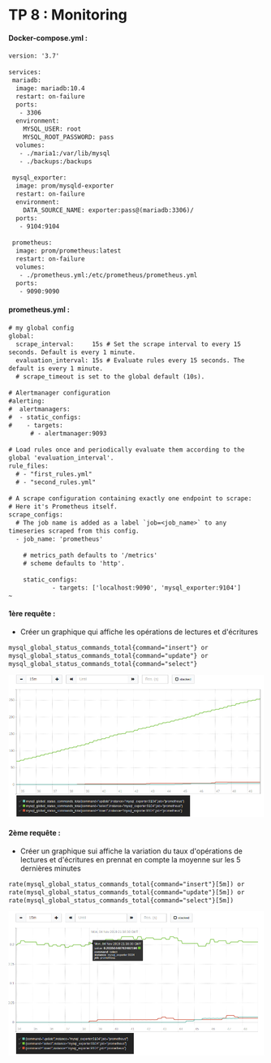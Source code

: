 # TP 8 : Monitoring

#### Docker-compose.yml : 
```
version: '3.7'

services:
 mariadb:
  image: mariadb:10.4
  restart: on-failure
  ports:
   - 3306
  environment:
    MYSQL_USER: root
    MYSQL_ROOT_PASSWORD: pass
  volumes:
   - ./maria1:/var/lib/mysql
   - ./backups:/backups

 mysql_exporter:
  image: prom/mysqld-exporter
  restart: on-failure
  environment:
    DATA_SOURCE_NAME: exporter:pass@(mariadb:3306)/
  ports:
   - 9104:9104

 prometheus:
  image: prom/prometheus:latest
  restart: on-failure
  volumes:
   - ./prometheus.yml:/etc/prometheus/prometheus.yml
  ports:
   - 9090:9090

```

#### prometheus.yml : 
```
# my global config
global:
  scrape_interval:     15s # Set the scrape interval to every 15 seconds. Default is every 1 minute.
  evaluation_interval: 15s # Evaluate rules every 15 seconds. The default is every 1 minute.
  # scrape_timeout is set to the global default (10s).

# Alertmanager configuration
#alerting:
#  alertmanagers:
#  - static_configs:
#    - targets:
      # - alertmanager:9093

# Load rules once and periodically evaluate them according to the global 'evaluation_interval'.
rule_files:
  # - "first_rules.yml"
  # - "second_rules.yml"

# A scrape configuration containing exactly one endpoint to scrape:
# Here it's Prometheus itself.
scrape_configs:
  # The job name is added as a label `job=<job_name>` to any timeseries scraped from this config.
  - job_name: 'prometheus'

    # metrics_path defaults to '/metrics'
    # scheme defaults to 'http'.

    static_configs:
            - targets: ['localhost:9090', 'mysql_exporter:9104']
~            
```

#### 1ère requête : 
- Créer un graphique qui affiche les opérations de lectures et d'écritures

```
mysql_global_status_commands_total{command="insert"} or 
mysql_global_status_commands_total{command="update"} or
mysql_global_status_commands_total{command="select"} 
```

![capture 1ère requête](./capt_requete_1.png)

#### 2ème requête : 
- Créer un graphique sui affiche la variation du taux d'opérations de lectures et d'écritures en prennat en compte la moyenne sur les 5 dernières minutes

```
rate(mysql_global_status_commands_total{command="insert"}[5m]) or
rate(mysql_global_status_commands_total{command="update"}[5m]) or 
rate(mysql_global_status_commands_total{command="select"}[5m])
```

![capture 2ème requête](./capt_requete_2.png)
